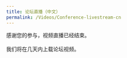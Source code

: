 ```yaml
---
title: 论坛直播（中文）
permalink: /Videos/Conference-livestream-cn
---
```


感谢您的参与，视频直播已经结束。<br><br>
我们将在几天内上载论坛视频。
